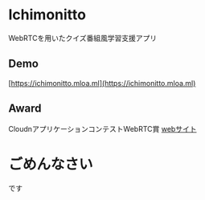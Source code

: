 # Ichimonitto
WebRTCを用いたクイズ番組風学習支援アプリ

## Demo
[https://ichimonitto.mloa.ml](https://ichimonitto.mloa.ml)

## Award
CloudnアプリケーションコンテストWebRTC賞 [webサイト](http://www.cloudn-service.com/cam04-deven/decon/tohyo/)

# ごめんなさい
です
